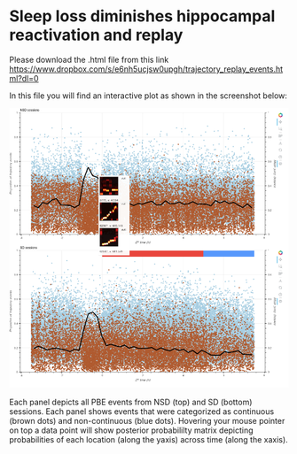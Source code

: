 # Sleep loss diminishes hippocampal reactivation and replay

Please download the .html file from this link
https://www.dropbox.com/s/e6nh5ucjsw0upgh/trajectory_replay_events.html?dl=0

In this file you will find an interactive plot as shown in the screenshot below:

![Example Image](replay_events_screenshot.png)

Each panel depicts all PBE events from NSD (top) and SD (bottom) sessions. Each panel shows events that were categorized as continuous (brown dots) and non-continuous (blue dots). Hovering your mouse pointer on top a data point will show posterior probabililty matrix depicting probabilities of each location (along the yaxis) across time (along the xaxis).